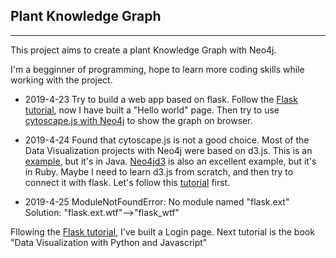 ## Plant Knowledge Graph ##
---
This project aims to create a plant Knowledge Graph with Neo4j.

I'm a begginner of programming, hope to learn more coding skills while working with the project.


* 2019-4-23
Try to build a web app based on flask.
Follow the [Flask tutorial](http://www.pythondoc.com/flask-mega-tutorial/helloworld.html#id2), now I have built a "Hello world" page.
Then try to use [cytoscape.js with Neo4j](https://blog.csdn.net/zhongzhu2002/article/details/45843283) to show the graph on browser.

* 2019-4-24
Found that cytoscape.js is not a good choice.
Most of the Data Visualization projects with Neo4j were based on d3.js.
This is an [example](https://blog.csdn.net/weixin_30342639/article/details/86756977), but it's in Java.
[Neo4jd3](https://github.com/eisman/neo4jd3) is also an excellent example,  but it's in Ruby.
Maybe I need to learn d3.js from scratch, and then try to connect it with flask.
Let's follow this [tutorial](http://benalexkeen.com/creating-graphs-using-flask-and-d3/) first.

* 2019-4-25
ModuleNotFoundError: No module named "flask.ext"
Solution: "flask.ext.wtf"-->"flask_wtf"

Fllowing the [Flask tutorial](http://www.pythondoc.com/flask-mega-tutorial/helloworld.html#id2), I've built a Login page.
Next tutorial is the book "Data Visualization with Python and Javascript"